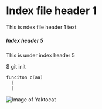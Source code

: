 # Index file header 1
This is ndex file header 1 text

##### Index header 5
This is under index header 5


$ git init

``` C
funciton c(aa)
  {
  }
```

![Image of Yaktocat](https://octodex.github.com/images/yaktocat.png)
